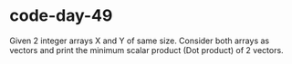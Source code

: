 # code-day-49
Given 2 integer arrays X and Y of same size. Consider both arrays as vectors and print the minimum scalar product (Dot product) of 2 vectors.

